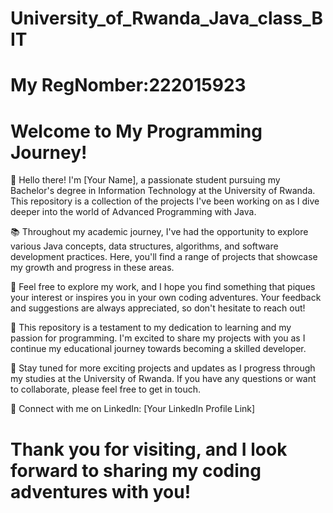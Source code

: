 # University_of_Rwanda_Java_class_BIT
# My RegNomber:222015923

# Welcome to My Programming Journey!

👋 Hello there! I'm [Your Name], a passionate student pursuing my Bachelor's degree in Information Technology at the University of Rwanda. This repository is a collection of the projects I've been working on as I dive deeper into the world of Advanced Programming with Java.

📚 Throughout my academic journey, I've had the opportunity to explore various Java concepts, data structures, algorithms, and software development practices. Here, you'll find a range of projects that showcase my growth and progress in these areas.

🌟 Feel free to explore my work, and I hope you find something that piques your interest or inspires you in your own coding adventures. Your feedback and suggestions are always appreciated, so don't hesitate to reach out!

📜 This repository is a testament to my dedication to learning and my passion for programming. I'm excited to share my projects with you as I continue my educational journey towards becoming a skilled developer.

🚀 Stay tuned for more exciting projects and updates as I progress through my studies at the University of Rwanda. If you have any questions or want to collaborate, please feel free to get in touch.

🔗 Connect with me on LinkedIn: [Your LinkedIn Profile Link]

# Thank you for visiting, and I look forward to sharing my coding adventures with you!

